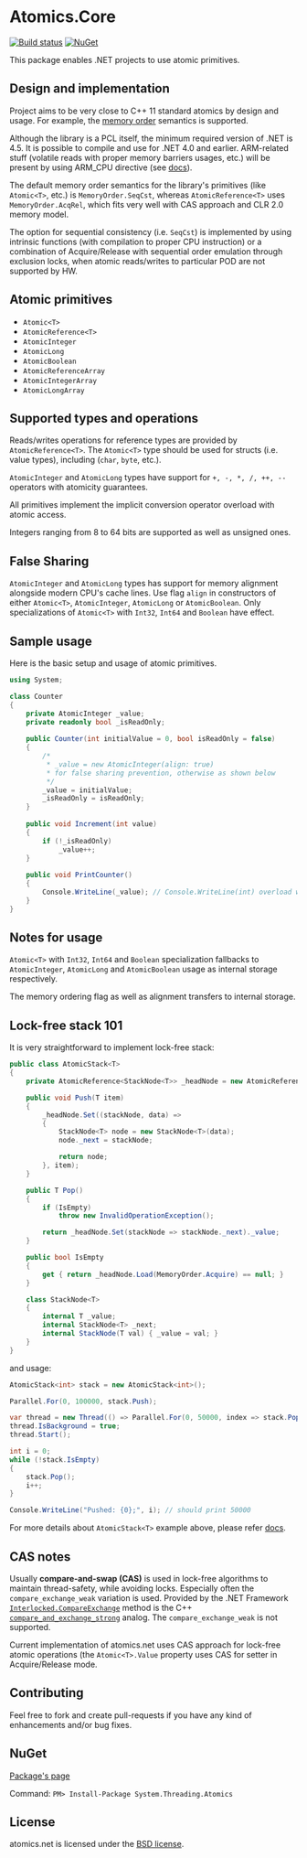 # Atomics.Core

[![Build status](https://ci.appveyor.com/api/projects/status/8f1uahw1ma6nf9rd?svg=true)](https://ci.appveyor.com/project/hazzik/atomics-core)
[![NuGet](https://img.shields.io/nuget/v/Atomics.Core.svg?style=flat)](http://www.nuget.org/packages/Atomics.Core/)

This package enables .NET projects to use atomic primitives.

Design and implementation
-------

Project aims to be very close to C++ 11 standard atomics by design and usage. For example, the [memory order](http://en.cppreference.com/w/cpp/atomic/memory_order) semantics is supported.

Although the library is a PCL itself, the minimum required version of .NET is 4.5. It is possible to compile and use for .NET 4.0 and earlier. ARM-related stuff (volatile reads with proper memory barriers usages, etc.) will be present by using ARM_CPU directive (see [docs](Documentation/memorymodel101.md)).

The default memory order semantics for the library's primitives (like `Atomic<T>`, etc.) is `MemoryOrder.SeqCst`, whereas `AtomicReference<T>` uses `MemoryOrder.AcqRel`, which fits very well with CAS approach and CLR 2.0 memory model.

The option for sequential consistency (i.e. `SeqCst`) is implemented by using intrinsic functions (with compilation to proper CPU instruction) or a combination of Acquire/Release with sequential order emulation through exclusion locks, when atomic reads/writes to particular POD are not supported by HW.

Atomic primitives
-------

* `Atomic<T>`
* `AtomicReference<T>`
* `AtomicInteger`
* `AtomicLong`
* `AtomicBoolean`
* `AtomicReferenceArray`
* `AtomicIntegerArray`
* `AtomicLongArray`

Supported types and operations
-------
Reads/writes operations for reference types are provided by `AtomicReference<T>`.
The `Atomic<T>` type should be used for structs (i.e. value types), including (`char`, `byte`, etc.).

`AtomicInteger` and `AtomicLong` types have support for `+, -, *, /, ++, --` operators with atomicity guarantees.

All primitives implement the implicit conversion operator overload with atomic access.

Integers ranging from 8 to 64 bits are supported as well as unsigned ones.

False Sharing
-------

`AtomicInteger` and `AtomicLong` types has support for memory alignment alongside modern CPU's cache lines. Use flag `align` in constructors of either `Atomic<T>`, `AtomicInteger`, `AtomicLong` or `AtomicBoolean`. Only specializations of `Atomic<T>` with `Int32`, `Int64` and `Boolean` have effect.

Sample usage
-------

Here is the basic setup and usage of atomic primitives.

``` csharp
using System;

class Counter
{
    private AtomicInteger _value;
    private readonly bool _isReadOnly;
    
    public Counter(int initialValue = 0, bool isReadOnly = false)
    {
        /*
         * _value = new AtomicInteger(align: true)
         * for false sharing prevention, otherwise as shown below
         */
        _value = initialValue;
        _isReadOnly = isReadOnly;
    }
    
    public void Increment(int value)
    {
        if (!_isReadOnly)
            _value++;
    }
    
    public void PrintCounter()
    {
        Console.WriteLine(_value); // Console.WriteLine(int) overload will be used
    }
}
```

Notes for usage
-------

`Atomic<T>` with `Int32`, `Int64` and `Boolean` specialization fallbacks to `AtomicInteger`, `AtomicLong` and `AtomicBoolean` usage as internal storage respectively.

The memory ordering flag as well as alignment transfers to internal storage.

Lock-free stack 101
-------

It is very straightforward to implement lock-free stack:
``` csharp
public class AtomicStack<T>
{
    private AtomicReference<StackNode<T>> _headNode = new AtomicReference<StackNode<T>>();

    public void Push(T item)
    {
        _headNode.Set((stackNode, data) =>
        {
            StackNode<T> node = new StackNode<T>(data);
            node._next = stackNode;

            return node;
        }, item);
    }

    public T Pop()
    {
        if (IsEmpty)
            throw new InvalidOperationException();

        return _headNode.Set(stackNode => stackNode._next)._value;
    }

    public bool IsEmpty
    {
        get { return _headNode.Load(MemoryOrder.Acquire) == null; }
    }

    class StackNode<T>
    {
        internal T _value;
        internal StackNode<T> _next;
        internal StackNode(T val) { _value = val; }
    }
}
```

and usage:
``` csharp
AtomicStack<int> stack = new AtomicStack<int>();

Parallel.For(0, 100000, stack.Push);

var thread = new Thread(() => Parallel.For(0, 50000, index => stack.Pop()));
thread.IsBackground = true;
thread.Start();

int i = 0;
while (!stack.IsEmpty)
{
    stack.Pop();
    i++;
}

Console.WriteLine("Pushed: {0};", i); // should print 50000
```

For more details about `AtomicStack<T>` example above, please refer [docs](Documentation/lockfreestack101.md).

CAS notes
-------
Usually **compare-and-swap (CAS)** is used in lock-free algorithms to maintain thread-safety, while avoiding locks. Especially often the `compare_exchange_weak` variation is used.
Provided by the .NET Framework [`Interlocked.CompareExchange`](https://msdn.microsoft.com/ru-ru/library/system.threading.interlocked.compareexchange(v=vs.110).aspx) method is the C++ [`compare_and_exchange_strong`](http://en.cppreference.com/w/cpp/atomic/atomic/compare_exchange) analog. The `compare_exchange_weak` is not supported.

Current implementation of atomics.net uses CAS approach for lock-free atomic operations (the `Atomic<T>.Value` property uses CAS for setter in Acquire/Release mode.

Contributing
-------

Feel free to fork and create pull-requests if you have any kind of enhancements and/or bug fixes.

NuGet
-------

[Package's page](https://www.nuget.org/packages/System.Threading.Atomics)

Command: `PM> Install-Package System.Threading.Atomics`

License
-------

atomics.net is licensed under the [BSD license](LICENSE).
